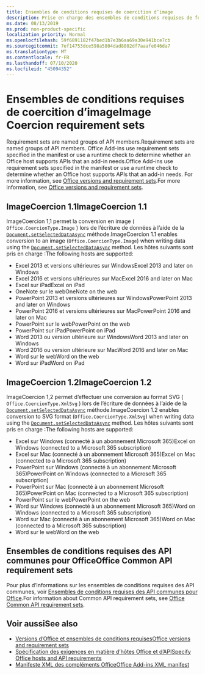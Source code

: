 ```yaml
---
title: Ensembles de conditions requises de coercition d’image
description: Prise en charge des ensembles de conditions requises de forçage d’image avec des compléments Office dans Excel, PowerPoint et Word.
ms.date: 08/13/2019
ms.prod: non-product-specific
localization_priority: Normal
ms.openlocfilehash: 59f6891182f47bed1b7e3b6aa69a30e941bce7cb
ms.sourcegitcommit: 7ef14753dce598a5804dad8802df7aaafe046da7
ms.translationtype: MT
ms.contentlocale: fr-FR
ms.lasthandoff: 07/10/2020
ms.locfileid: "45094352"
---
```

# <a name="image-coercion-requirement-sets"></a><span data-ttu-id="4e9d7-103">Ensembles de conditions requises de coercition d’image</span><span class="sxs-lookup"><span data-stu-id="4e9d7-103">Image Coercion requirement sets</span></span>

<span data-ttu-id="4e9d7-104">Requirement sets are named groups of API members.</span><span class="sxs-lookup"><span data-stu-id="4e9d7-104">Requirement sets are named groups of API members.</span></span> <span data-ttu-id="4e9d7-105">Office Add-ins use requirement sets specified in the manifest or use a runtime check to determine whether an Office host supports APIs that an add-in needs.</span><span class="sxs-lookup"><span data-stu-id="4e9d7-105">Office Add-ins use requirement sets specified in the manifest or use a runtime check to determine whether an Office host supports APIs that an add-in needs.</span></span> <span data-ttu-id="4e9d7-106">For more information, see [Office versions and requirement sets](../../develop/office-versions-and-requirement-sets.md).</span><span class="sxs-lookup"><span data-stu-id="4e9d7-106">For more information, see [Office versions and requirement sets](../../develop/office-versions-and-requirement-sets.md).</span></span>

## <a name="imagecoercion-11"></a><span data-ttu-id="4e9d7-107">ImageCoercion 1.1</span><span class="sxs-lookup"><span data-stu-id="4e9d7-107">ImageCoercion 1.1</span></span>

<span data-ttu-id="4e9d7-108">ImageCoercion 1,1 permet la conversion en image ( `Office.CoercionType.Image` ) lors de l’écriture de données à l’aide de la [`Document.setSelectedDataAsync`](/javascript/api/office/office.document#setselecteddataasync-data--options--callback-) méthode.</span><span class="sxs-lookup"><span data-stu-id="4e9d7-108">ImageCoercion 1.1 enables conversion to an image (`Office.CoercionType.Image`) when writing data using the [`Document.setSelectedDataAsync`](/javascript/api/office/office.document#setselecteddataasync-data--options--callback-) method.</span></span> <span data-ttu-id="4e9d7-109">Les hôtes suivants sont pris en charge :</span><span class="sxs-lookup"><span data-stu-id="4e9d7-109">The following hosts are supported:</span></span>

- <span data-ttu-id="4e9d7-110">Excel 2013 et versions ultérieures sur Windows</span><span class="sxs-lookup"><span data-stu-id="4e9d7-110">Excel 2013 and later on Windows</span></span>
- <span data-ttu-id="4e9d7-111">Excel 2016 et versions ultérieures sur Mac</span><span class="sxs-lookup"><span data-stu-id="4e9d7-111">Excel 2016 and later on Mac</span></span>
- <span data-ttu-id="4e9d7-112">Excel sur iPad</span><span class="sxs-lookup"><span data-stu-id="4e9d7-112">Excel on iPad</span></span>
- <span data-ttu-id="4e9d7-113">OneNote sur le web</span><span class="sxs-lookup"><span data-stu-id="4e9d7-113">OneNote on the web</span></span>
- <span data-ttu-id="4e9d7-114">PowerPoint 2013 et versions ultérieures sur Windows</span><span class="sxs-lookup"><span data-stu-id="4e9d7-114">PowerPoint 2013 and later on Windows</span></span>
- <span data-ttu-id="4e9d7-115">PowerPoint 2016 et versions ultérieures sur Mac</span><span class="sxs-lookup"><span data-stu-id="4e9d7-115">PowerPoint 2016 and later on Mac</span></span>
- <span data-ttu-id="4e9d7-116">PowerPoint sur le web</span><span class="sxs-lookup"><span data-stu-id="4e9d7-116">PowerPoint on the web</span></span>
- <span data-ttu-id="4e9d7-117">PowerPoint sur iPad</span><span class="sxs-lookup"><span data-stu-id="4e9d7-117">PowerPoint on iPad</span></span>
- <span data-ttu-id="4e9d7-118">Word 2013 ou version ultérieure sur Windows</span><span class="sxs-lookup"><span data-stu-id="4e9d7-118">Word 2013 and later on Windows</span></span>
- <span data-ttu-id="4e9d7-119">Word 2016 ou version ultérieure sur Mac</span><span class="sxs-lookup"><span data-stu-id="4e9d7-119">Word 2016 and later on Mac</span></span>
- <span data-ttu-id="4e9d7-120">Word sur le web</span><span class="sxs-lookup"><span data-stu-id="4e9d7-120">Word on the web</span></span>
- <span data-ttu-id="4e9d7-121">Word sur iPad</span><span class="sxs-lookup"><span data-stu-id="4e9d7-121">Word on iPad</span></span>

## <a name="imagecoercion-12"></a><span data-ttu-id="4e9d7-122">ImageCoercion 1.2</span><span class="sxs-lookup"><span data-stu-id="4e9d7-122">ImageCoercion 1.2</span></span>

<span data-ttu-id="4e9d7-123">ImageCoercion 1,2 permet d’effectuer une conversion au format SVG ( `Office.CoercionType.XmlSvg` ) lors de l’écriture de données à l’aide de la [`Document.setSelectedDataAsync`](/javascript/api/office/office.document#setselecteddataasync-data--options--callback-) méthode.</span><span class="sxs-lookup"><span data-stu-id="4e9d7-123">ImageCoercion 1.2 enables conversion to SVG format (`Office.CoercionType.XmlSvg`) when writing data using the [`Document.setSelectedDataAsync`](/javascript/api/office/office.document#setselecteddataasync-data--options--callback-) method.</span></span> <span data-ttu-id="4e9d7-124">Les hôtes suivants sont pris en charge :</span><span class="sxs-lookup"><span data-stu-id="4e9d7-124">The following hosts are supported:</span></span>

- <span data-ttu-id="4e9d7-125">Excel sur Windows (connecté à un abonnement Microsoft 365)</span><span class="sxs-lookup"><span data-stu-id="4e9d7-125">Excel on Windows (connected to a Microsoft 365 subscription)</span></span>
- <span data-ttu-id="4e9d7-126">Excel sur Mac (connecté à un abonnement Microsoft 365)</span><span class="sxs-lookup"><span data-stu-id="4e9d7-126">Excel on Mac (connected to a Microsoft 365 subscription)</span></span>
- <span data-ttu-id="4e9d7-127">PowerPoint sur Windows (connecté à un abonnement Microsoft 365)</span><span class="sxs-lookup"><span data-stu-id="4e9d7-127">PowerPoint on Windows (connected to a Microsoft 365 subscription)</span></span>
- <span data-ttu-id="4e9d7-128">PowerPoint sur Mac (connecté à un abonnement Microsoft 365)</span><span class="sxs-lookup"><span data-stu-id="4e9d7-128">PowerPoint on Mac (connected to a Microsoft 365 subscription)</span></span>
- <span data-ttu-id="4e9d7-129">PowerPoint sur le web</span><span class="sxs-lookup"><span data-stu-id="4e9d7-129">PowerPoint on the web</span></span>
- <span data-ttu-id="4e9d7-130">Word sur Windows (connecté à un abonnement Microsoft 365)</span><span class="sxs-lookup"><span data-stu-id="4e9d7-130">Word on Windows (connected to a Microsoft 365 subscription)</span></span>
- <span data-ttu-id="4e9d7-131">Word sur Mac (connecté à un abonnement Microsoft 365)</span><span class="sxs-lookup"><span data-stu-id="4e9d7-131">Word on Mac (connected to a Microsoft 365 subscription)</span></span>
- <span data-ttu-id="4e9d7-132">Word sur le web</span><span class="sxs-lookup"><span data-stu-id="4e9d7-132">Word on the web</span></span>

## <a name="office-common-api-requirement-sets"></a><span data-ttu-id="4e9d7-133">Ensembles de conditions requises des API communes pour Office</span><span class="sxs-lookup"><span data-stu-id="4e9d7-133">Office Common API requirement sets</span></span>

<span data-ttu-id="4e9d7-134">Pour plus d’informations sur les ensembles de conditions requises des API communes, voir [Ensembles de conditions requises des API communes pour Office](office-add-in-requirement-sets.md).</span><span class="sxs-lookup"><span data-stu-id="4e9d7-134">For information about Common API requirement sets, see [Office Common API requirement sets](office-add-in-requirement-sets.md).</span></span>

## <a name="see-also"></a><span data-ttu-id="4e9d7-135">Voir aussi</span><span class="sxs-lookup"><span data-stu-id="4e9d7-135">See also</span></span>

- [<span data-ttu-id="4e9d7-136">Versions d’Office et ensembles de conditions requises</span><span class="sxs-lookup"><span data-stu-id="4e9d7-136">Office versions and requirement sets</span></span>](../../develop/office-versions-and-requirement-sets.md)
- [<span data-ttu-id="4e9d7-137">Spécification des exigences en matière d’hôtes Office et d’API</span><span class="sxs-lookup"><span data-stu-id="4e9d7-137">Specify Office hosts and API requirements</span></span>](../../develop/specify-office-hosts-and-api-requirements.md)
- [<span data-ttu-id="4e9d7-138">Manifeste XML des compléments Office</span><span class="sxs-lookup"><span data-stu-id="4e9d7-138">Office Add-ins XML manifest</span></span>](../../develop/add-in-manifests.md)
